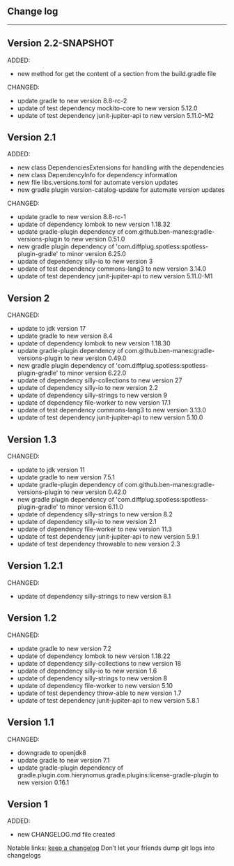 ## Change log
----------------------

Version 2.2-SNAPSHOT
-------------

ADDED:

- new method for get the content of a section from the build.gradle file

CHANGED:

- update gradle to new version 8.8-rc-2
- update of test dependency mockito-core to new version 5.12.0
- update of test dependency junit-jupiter-api to new version 5.11.0-M2

Version 2.1
-------------

ADDED:

- new class DependenciesExtensions for handling with the dependencies
- new class DependencyInfo for dependency information
- new file libs.versions.toml for automate version updates
- new gradle plugin version-catalog-update for automate version updates

CHANGED:

- update gradle to new version 8.8-rc-1
- update of dependency lombok to new version 1.18.32
- update gradle-plugin dependency of com.github.ben-manes:gradle-versions-plugin to new version 0.51.0
- new gradle plugin dependency of 'com.diffplug.spotless:spotless-plugin-gradle' to minor version 6.25.0
- update of dependency silly-io to new version 3
- update of test dependency commons-lang3 to new version 3.14.0
- update of test dependency junit-jupiter-api to new version 5.11.0-M1

Version 2
-------------

CHANGED:

- update to jdk version 17
- update gradle to new version 8.4
- update of dependency lombok to new version 1.18.30
- update gradle-plugin dependency of com.github.ben-manes:gradle-versions-plugin to new version 0.49.0
- new gradle plugin dependency of 'com.diffplug.spotless:spotless-plugin-gradle' to minor version 6.22.0
- update of dependency silly-collections to new version 27
- update of dependency silly-io to new version 2.2
- update of dependency silly-strings to new version 9
- update of dependency file-worker to new version 17.1
- update of test dependency commons-lang3 to new version 3.13.0
- update of test dependency junit-jupiter-api to new version 5.10.0

Version 1.3
-------------

CHANGED:

- update to jdk version 11
- update gradle to new version 7.5.1
- update gradle-plugin dependency of com.github.ben-manes:gradle-versions-plugin to new version 0.42.0
- new gradle plugin dependency of 'com.diffplug.spotless:spotless-plugin-gradle' to minor version 6.11.0
- update of dependency silly-strings to new version 8.2
- update of dependency silly-io to new version 2.1
- update of dependency file-worker to new version 11.3
- update of test dependency junit-jupiter-api to new version 5.9.1
- update of test dependency throwable to new version 2.3

Version 1.2.1
-------------

CHANGED:

- update of dependency silly-strings to new version 8.1

Version 1.2
-------------

CHANGED:

- update gradle to new version 7.2
- update of dependency lombok to new version 1.18.22
- update of dependency silly-collections to new version 18
- update of dependency silly-io to new version 1.6
- update of dependency silly-strings to new version 8
- update of dependency file-worker to new version 5.10
- update of test dependency throw-able to new version 1.7
- update of test dependency junit-jupiter-api to new version 5.8.1

Version 1.1
-------------

CHANGED:

- downgrade to openjdk8
- update gradle to new version 7.1
- update gradle-plugin dependency of gradle.plugin.com.hierynomus.gradle.plugins:license-gradle-plugin to new version 0.16.1

Version 1
-------------

ADDED:

- new CHANGELOG.md file created

Notable links:
[keep a changelog](http://keepachangelog.com/en/1.0.0/) Don’t let your friends dump git logs into
changelogs
